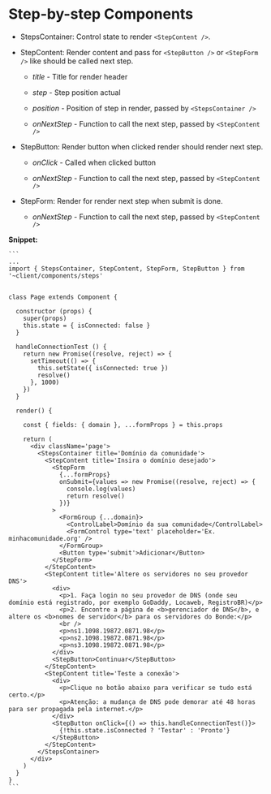 Step-by-step Components
=======================

- StepsContainer: Control state to render `<StepContent />`.

- StepContent: Render content and pass for `<StepButton />` or `<StepForm />` like should be called next step.

    - *title* - Title for render header

    - *step* - Step position actual

    - *position* - Position of step in render, passed by `<StepsContainer />`

    - *onNextStep* - Function to call the next step, passed by `<StepContent />`

- StepButton: Render button when clicked render should render next step.

    - *onClick* - Called when clicked button

    - *onNextStep* - Function to call the next step, passed by `<StepContent />`

- StepForm: Render <ReduxForm /> for render next step when submit is done.

    - *onNextStep* - Function to call the next step, passed by `<StepContent />`


**Snippet:**

    ```
    ...
    import { StepsContainer, StepContent, StepForm, StepButton } from '~client/components/steps'


    class Page extends Component {

      constructor (props) {
        super(props)
        this.state = { isConnected: false }
      }

      handleConnectionTest () {
        return new Promise((resolve, reject) => {
          setTimeout(() => {
            this.setState({ isConnected: true })
            resolve()
          }, 1000)
        })
      }

      render() {

        const { fields: { domain }, ...formProps } = this.props

        return (
          <div className='page'>
            <StepsContainer title='Domínio da comunidade'>
              <StepContent title='Insira o domínio desejado'>
                <StepForm
                  {...formProps}
                  onSubmit={values => new Promise((resolve, reject) => {
                    console.log(values)
                    return resolve()
                  })}
                >
                  <FormGroup {...domain}>
                    <ControlLabel>Domínio da sua comunidade</ControlLabel>
                    <FormControl type='text' placeholder='Ex. minhacomunidade.org' />
                  </FormGroup>
                  <Button type='submit'>Adicionar</Button>
                </StepForm>
              </StepContent>
              <StepContent title='Altere os servidores no seu provedor DNS'>
                <div>
                  <p>1. Faça login no seu provedor de DNS (onde seu domínio está registrado, por exemplo GoDaddy, Locaweb, RegistroBR)</p>
                  <p>2. Encontre a página de <b>gerenciador de DNS</b>, e altere os <b>nomes de servidor</b> para os servidores do Bonde:</p>
                  <br />
                  <p>ns1.1098.19872.0871.98</p>
                  <p>ns2.1098.19872.0871.98</p>
                  <p>ns3.1098.19872.0871.98</p>
                </div>
                <StepButton>Continuar</StepButton>
              </StepContent>
              <StepContent title='Teste a conexão'>
                <div>
                  <p>Clique no botão abaixo para verificar se tudo está certo.</p>
                  <p>Atenção: a mudança de DNS pode demorar até 48 horas para ser propagada pela internet.</p>
                </div>
                <StepButton onClick={() => this.handleConnectionTest()}>
                  {!this.state.isConnected ? 'Testar' : 'Pronto'}
                </StepButton>
              </StepContent>
            </StepsContainer>
          </div>
        )
      }
    }
    ```
